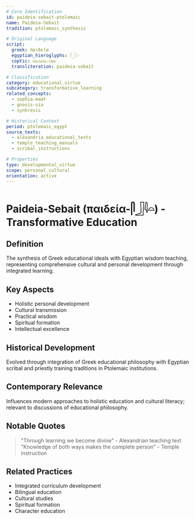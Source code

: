 ```yaml
---
# Core Identification
id: paideia-sebait-ptolemaic
name: Paideia-Sebait
tradition: ptolemaic_synthesis

# Original Language
script:
  greek: παιδεία
  egyptian_hieroglyphs: 𓋴𓃀𓇋𓏏
  coptic: ⲡⲁⲓⲇⲉⲓⲁ-ⲥⲃⲱ
  transliteration: paideia-sebait

# Classification
category: educational_virtue
subcategory: transformative_learning
related_concepts:
  - sophia-maat
  - gnosis-sia
  - synkresis

# Historical Context
period: ptolemaic_egypt
source_texts:
  - alexandria_educational_texts
  - temple_teaching_manuals
  - scribal_instructions

# Properties
type: developmental_virtue
scope: personal_cultural
orientation: active
---
```


# Paideia-Sebait (παιδεία-𓋴𓃀𓇋𓏏) - Transformative Education

## Definition
The synthesis of Greek educational ideals with Egyptian wisdom teaching, representing comprehensive cultural and personal development through integrated learning.

## Key Aspects
- Holistic personal development
- Cultural transmission
- Practical wisdom
- Spiritual formation
- Intellectual excellence

## Historical Development
Evolved through integration of Greek educational philosophy with Egyptian scribal and priestly training traditions in Ptolemaic institutions.

## Contemporary Relevance
Influences modern approaches to holistic education and cultural literacy; relevant to discussions of educational philosophy.

## Notable Quotes
> "Through learning we become divine" - Alexandrian teaching text
> "Knowledge of both ways makes the complete person" - Temple instruction

## Related Practices
- Integrated curriculum development
- Bilingual education
- Cultural studies
- Spiritual formation
- Character education